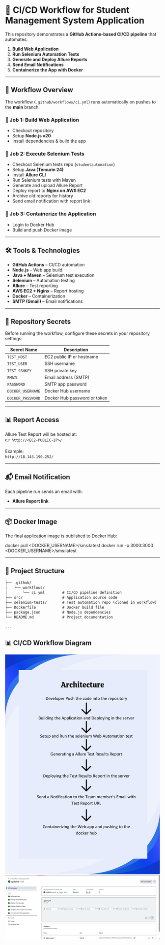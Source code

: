 # 🚀 CI/CD Workflow for Student Management System Application

This repository demonstrates a **GitHub Actions-based CI/CD pipeline** that automates:

1. **Build Web Application**  
2. **Run Selenium Automation Tests**  
3. **Generate and Deploy Allure Reports**  
4. **Send Email Notifications**  
5. **Containerize the App with Docker**

---

## 📌 Workflow Overview

The workflow (`.github/workflows/ci.yml`) runs automatically on pushes to the **main** branch.

### 🔹 Job 1: Build Web Application
- Checkout repository  
- Setup **Node.js v20**  
- Install dependencies & build the app  

### 🔹 Job 2: Execute Selenium Tests
- Checkout Selenium tests repo (`studentautomation`)  
- Setup **Java (Temurin 24)**  
- Install **Allure CLI**  
- Run Selenium tests with Maven  
- Generate and upload Allure Report  
- Deploy report to **Nginx on AWS EC2**  
- Archive old reports for history  
- Send email notification with report link  

### 🔹 Job 3: Containerize the Application
- Login to Docker Hub  
- Build and push Docker image  

---

## 🛠️ Tools & Technologies
- **GitHub Actions** – CI/CD automation  
- **Node.js** – Web app build  
- **Java + Maven** – Selenium test execution  
- **Selenium** – Automation testing  
- **Allure** – Test reporting  
- **AWS EC2 + Nginx** – Report hosting  
- **Docker** – Containerization  
- **SMTP (Gmail)** – Email notifications  

---

## 🔑 Repository Secrets

Before running the workflow, configure these secrets in your repository settings:

| Secret Name       | Description |
|-------------------|-------------|
| `TEST_HOST`       | EC2 public IP or hostname |
| `TEST_USER`       | SSH username |
| `TEST_SSHKEY`     | SSH private key |
| `EMAIL`           | Email address (SMTP) |
| `PASSWORD`        | SMTP app password |
| `DOCKER_USERNAME` | Docker Hub username |
| `DOCKER_PASSWORD` | Docker Hub password or token |

---

## 📊 Report Access

Allure Test Report will be hosted at:  
👉 `http://<EC2-PUBLIC-IP>/`  

Example:  
`http://18.143.190.252/`

---

## 📬 Email Notification

Each pipeline run sends an email with:
- **Allure Report link**   

---

## 📦 Docker Image

The final application image is published to Docker Hub:  

docker pull <DOCKER_USERNAME>/sms:latest
docker run -p 3000:3000 <DOCKER_USERNAME>/sms:latest

---

## 📂 Project Structure

```plaintext
├── .github/
│   └── workflows/
│       └── ci.yml        # CI/CD pipeline definition
├── src/                  # Application source code
├── selenium-tests/       # Test automation repo (cloned in workflow)
├── Dockerfile            # Docker build file
├── package.json          # Node.js dependencies
└── README.md             # Project documentation

---
```
## 📊 CI/CD Workflow Diagram

![CI/CD Workflow](./asserts/2.png)
![Screenshots](./asserts/4.png)


